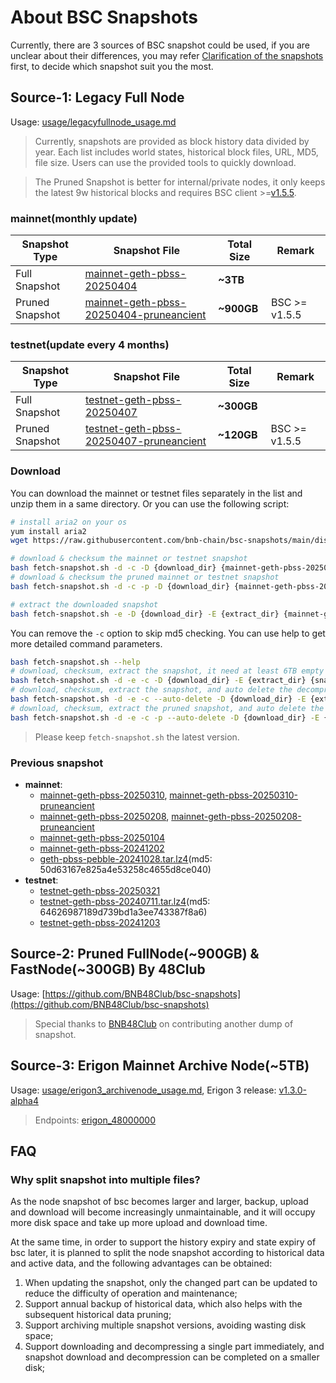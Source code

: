 
# About BSC Snapshots
Currently, there are 3 sources of BSC snapshot could be used, if you are unclear about their differences, you may refer [Clarification of the snapshots](https://github.com/bnb-chain/bsc-snapshots/issues/349) first, to decide which snapshot suit you the most.

## Source-1: Legacy Full Node
Usage: [usage/legacyfullnode_usage.md](./usage/legacyfullnode_usage.md)

> Currently, snapshots are provided as block history data divided by year. Each list includes world states, historical block files, URL, MD5, file size. Users can use the provided tools to quickly download.

> The Pruned Snapshot is better for internal/private nodes, it only keeps the latest 9w historical blocks and requires BSC client >=[v1.5.5](https://github.com/bnb-chain/bsc/releases/tag/v1.5.5).

### mainnet(monthly update)

| Snapshot Type   | Snapshot File                                                                               | Total Size | Remark        |
|-----------------|---------------------------------------------------------------------------------------------|------------|---------------|
| Full Snapshot   | [mainnet-geth-pbss-20250404](dist/mainnet-geth-pbss-20250404.csv)                           | **~3TB**   |               |
| Pruned Snapshot | [mainnet-geth-pbss-20250404-pruneancient](dist/mainnet-geth-pbss-20250404-pruneancient.csv) | **~900GB** | BSC >= v1.5.5 |

### testnet(update every 4 months)

| Snapshot Type   | Snapshot File                                                                               | Total Size | Remark        |
|-----------------|---------------------------------------------------------------------------------------------|------------|---------------|
| Full Snapshot   | [testnet-geth-pbss-20250407](dist/testnet-geth-pbss-20250407.csv)                           | **~300GB** |               |
| Pruned Snapshot | [testnet-geth-pbss-20250407-pruneancient](dist/testnet-geth-pbss-20250407-pruneancient.csv) | **~120GB** | BSC >= v1.5.5 |

### Download

You can download the mainnet or testnet files separately in the list and unzip them in a same directory. Or you can use the following script:

```bash
# install aria2 on your os
yum install aria2
wget https://raw.githubusercontent.com/bnb-chain/bsc-snapshots/main/dist/fetch-snapshot.sh

# download & checksum the mainnet or testnet snapshot
bash fetch-snapshot.sh -d -c -D {download_dir} {mainnet-geth-pbss-20250404|testnet-geth-pbss-20250407}
# download & checksum the pruned mainnet or testnet snapshot
bash fetch-snapshot.sh -d -c -p -D {download_dir} {mainnet-geth-pbss-20250208}

# extract the downloaded snapshot
bash fetch-snapshot.sh -e -D {download_dir} -E {extract_dir} {mainnet-geth-pbss-20250404|testnet-geth-pbss-20250407}
```

You can remove the `-c` option to skip md5 checking. You can use help to get more detailed command parameters.

```bash
bash fetch-snapshot.sh --help
# download, checksum, extract the snapshot, it need at least 6TB empty size for mainnet.
bash fetch-snapshot.sh -d -e -c -D {download_dir} -E {extract_dir} {snapshot_name}
# download, checksum, extract the snapshot, and auto delete the decompressed file, it need at least 4TB empty size for mainnet.
bash fetch-snapshot.sh -d -e -c --auto-delete -D {download_dir} -E {extract_dir} {snapshot_name}
# download, checksum, extract the pruned snapshot, and auto delete the decompressed file, it need at least 2TB empty size for mainnet.
bash fetch-snapshot.sh -d -e -c -p --auto-delete -D {download_dir} -E {extract_dir} {snapshot_name}
```

> Please keep `fetch-snapshot.sh` the latest version.

### Previous snapshot

- **mainnet**:
  - [mainnet-geth-pbss-20250310](dist/mainnet-geth-pbss-20250310.csv), [mainnet-geth-pbss-20250310-pruneancient](dist/mainnet-geth-pbss-20250310-pruneancient.csv)
  - [mainnet-geth-pbss-20250208](dist/mainnet-geth-pbss-20250208.csv), [mainnet-geth-pbss-20250208-pruneancient](dist/mainnet-geth-pbss-20250208-pruneancient.csv)
  - [mainnet-geth-pbss-20250104](dist/mainnet-geth-pbss-20250104.csv)
  - [mainnet-geth-pbss-20241202](dist/mainnet-geth-pbss-20241202.csv)
  - [geth-pbss-pebble-20241028.tar.lz4](https://pub-c0627345c16f47ab858c9469133073a8.r2.dev/geth-pbss-pebble-20241028.tar.lz4)(md5: 50d63167e825a4e53258c4655d8ce040)
- **testnet**:
  - [testnet-geth-pbss-20250321](https://pub-c0627345c16f47ab858c9469133073a8.r2.dev/testnet-geth-pbss-20250321.tar.lz4)
  - [testnet-geth-pbss-20240711.tar.lz4](https://pub-c0627345c16f47ab858c9469133073a8.r2.dev/testnet-geth-pbss-20240711.tar.lz4)(md5: 64626987189d739bd1a3ee743387f8a6)
  - [testnet-geth-pbss-20241203](dist/testnet-geth-pbss-20241203.csv)

## Source-2: Pruned FullNode(~900GB) & FastNode(~300GB) By 48Club
Usage: [https://github.com/BNB48Club/bsc-snapshots](https://github.com/BNB48Club/bsc-snapshots)
> Special thanks to [BNB48Club](https://x.com/48Club_Official) on contributing another dump of snapshot.

## Source-3: Erigon Mainnet Archive Node(~5TB)
Usage: [usage/erigon3_archivenode_usage.md](./usage/erigon3_archivenode_usage.md), Erigon 3 release: [v1.3.0-alpha4](https://github.com/node-real/bsc-erigon/releases/tag/v1.3.0-alpha4)

> Endpoints: [erigon_48000000](dist/erigon-48000000.csv)

## FAQ

### Why split snapshot into multiple files?

As the node snapshot of bsc becomes larger and larger, backup, upload and download will become increasingly unmaintainable, and it will occupy more disk space and take up more upload and download time.

At the same time, in order to support the history expiry and state expiry of bsc later, it is planned to split the node snapshot according to historical data and active data, and the following advantages can be obtained:

1. When updating the snapshot, only the changed part can be updated to reduce the difficulty of operation and maintenance;
2. Support annual backup of historical data, which also helps with the subsequent historical data pruning;
3. Support archiving multiple snapshot versions, avoiding wasting disk space;
4. Support downloading and decompressing a single part immediately, and snapshot download and decompression can be completed on a smaller disk;
